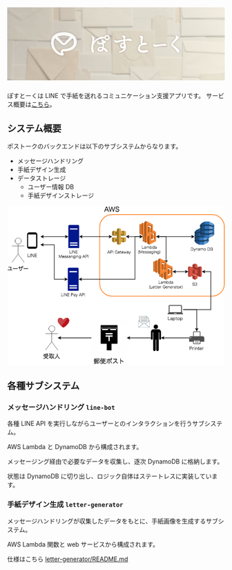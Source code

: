 <h1>
  <a href="https://rilmayer.github.io/post-talk"><img src="https://github.com/rilmayer/post-talk/blob/master/design/cover.png" alt="ぽすとーく"></a>
</h1>

ぽすとーくは LINE で手紙を送れるコミュニケーション支援アプリです。
サービス概要は[こちら](https://rilmayer.github.io/post-talk/)。

## システム概要

ポストークのバックエンドは以下のサブシステムからなります。

- メッセージハンドリング
- 手紙デザイン生成
- データストレージ
  - ユーザー情報 DB
  - 手紙デザインストレージ

![architecture](https://github.com/rilmayer/post-talk/blob/master/docs/images/POST_TALK.png)

## 各種サブシステム

### メッセージハンドリング `line-bot`

各種 LINE API を実行しながらユーザーとのインタラクションを行うサブシステム。

AWS Lambda と DynamoDB から構成されます。

メッセージング経由で必要なデータを収集し、逐次 DynamoDB に格納します。

状態は DynamoDB に切り出し、ロジック自体はステートレスに実装しています。

### 手紙デザイン生成 `letter-generator`

メッセージハンドリングが収集したデータをもとに、手紙画像を生成するサブシステム。

AWS Lambda 関数と web サービスから構成されます。

仕様はこちら [letter-generator/README.md](letter-generator/README.md)
